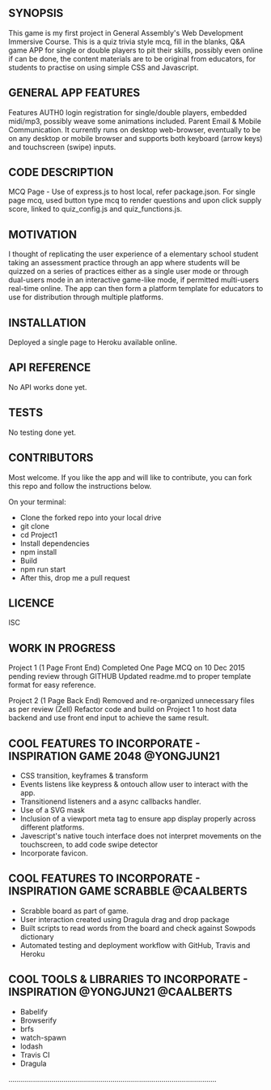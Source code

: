 ## SYNOPSIS

This game is my first project in General Assembly's Web Development Immersive Course. This is a quiz trivia style mcq, fill in the blanks, Q&A game APP for single or double players to pit their skills, possibly even online if can be done, the content materials are to be original from educators, for students to practise on using simple CSS and Javascript.


## GENERAL APP FEATURES

Features AUTH0 login registration for single/double players, embedded midi/mp3, possibly weave some animations included.
Parent Email & Mobile Communication. It currently runs on desktop web-browser, eventually to be on any desktop or mobile browser and supports both keyboard (arrow keys) and touchscreen (swipe) inputs.


## CODE DESCRIPTION

MCQ Page - Use of express.js to host local, refer package.json.  For single page mcq, used button type mcq to render questions and upon click supply score, linked to quiz_config.js and quiz_functions.js.    


## MOTIVATION

I thought of replicating the user experience of a elementary school student taking an assessment practice through an app where students will be quizzed on a series of practices either as a single user mode or through dual-users mode in an interactive game-like mode, if permitted multi-users real-time online. The app can then form a platform template for educators to use for distribution through multiple platforms.


## INSTALLATION

Deployed a single page to Heroku available online.


## API REFERENCE

No API works done yet.


## TESTS

No testing done yet.


## CONTRIBUTORS

Most welcome. If you like the app and will like to contribute, you can fork this repo and follow the instructions below.

On your terminal:

* Clone the forked repo into your local drive
* git clone <url of forked repo>
* cd Project1
* Install dependencies
* npm install
* Build
* npm run start
* After this, drop me a pull request


## LICENCE

ISC


## WORK IN PROGRESS

Project 1 (1 Page Front End)
Completed One Page MCQ on 10 Dec 2015 pending review through GITHUB
Updated readme.md to proper template format for easy reference.

Project 2 (1 Page Back End)
Removed and re-organized unnecessary files as per review (Zell)
Refactor code and build on Project 1 to host data backend and use front end input to achieve the same result.


## COOL FEATURES TO INCORPORATE - INSPIRATION GAME 2048 @YONGJUN21

* CSS transition, keyframes & transform
* Events listens like keypress & ontouch allow user to interact with the app.
* Transitionend listeners and a async callbacks handler.
* Use of a SVG mask
* Inclusion of a viewport meta tag to ensure app display properly across different platforms.
* Javescript's native touch interface does not interpret movements on the touchscreen, to add code swipe detector
* Incorporate favicon.


## COOL FEATURES TO INCORPORATE - INSPIRATION GAME SCRABBLE @CAALBERTS

* Scrabble board as part of game.  
* User interaction created using Dragula drag and drop package
* Built scripts to read words from the board and check against Sowpods dictionary
* Automated testing and deployment workflow with GitHub, Travis and Heroku

## COOL TOOLS & LIBRARIES TO INCORPORATE - INSPIRATION @YONGJUN21 @CAALBERTS

*   Babelify
*   Browserify
*   brfs
*   watch-spawn
*   lodash
*   Travis CI
*   Dragula

......................................................................................................

